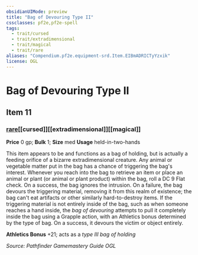 ```yaml
---
obsidianUIMode: preview
title: "Bag of Devouring Type II"
cssclasses: pf2e,pf2e-spell
tags:
  - trait/cursed
  - trait/extradimensional
  - trait/magical
  - trait/rare
aliases: "Compendium.pf2e.equipment-srd.Item.EIBmADRICTyYzxik"
license: OGL
---
```

# Bag of Devouring Type II
## Item 11
### [rare](rare "Rare Rarity Trait")[[cursed]][[extradimensional]][[magical]]


**Price** 0 gp; 
**Bulk** 1; **Size** med
**Usage** held-in-two-hands

This item appears to be and functions as a bag of holding, but is actually a feeding orifice of a bizarre extradimensional creature. Any animal or vegetable matter put in the bag has a chance of triggering the bag's interest. Whenever you reach into the bag to retrieve an item or place an animal or plant (or animal or plant product) within the bag, roll a DC 9 Flat check. On a success, the bag ignores the intrusion. On a failure, the bag devours the triggering material, removing it from this realm of existence; the bag can't eat artifacts or other similarly hard-to-destroy items. If the triggering material is not entirely inside of the bag, such as when someone reaches a hand inside, the _bag of devouring_ attempts to pull it completely inside the bag using a Grapple action, with an Athletics bonus determined by the type of bag. On a success, it devours the victim or object entirely.

**Athletics Bonus** +21; acts as a _type III bag of holding_

*Source: Pathfinder Gamemastery Guide*
*OGL*